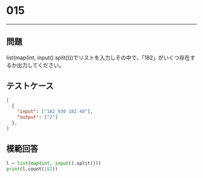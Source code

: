 
# 015

---

## 問題

list(map(int, input().split()))でリストを入力しその中で、「182」がいくつ存在するか出力してください。

## テストケース

```json
[
  {
    "input": ["182 930 182 48"],
    "output": ["2"]
  },
]
```

## 模範回答

```python
l = list(map(int, input().split()))
print(l.count(182))
```

